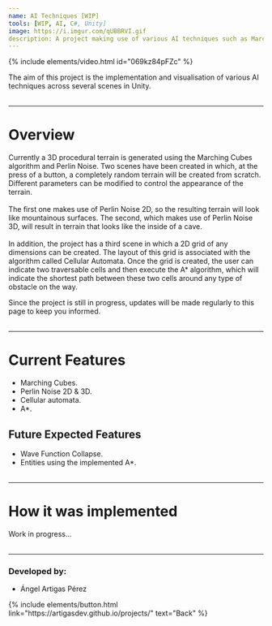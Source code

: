 ```yaml
---
name: AI Techniques [WIP]
tools: [WIP, AI, C#, Unity]
image: https://i.imgur.com/qUBBRVI.gif
description: A project making use of various AI techniques such as Marching Cubes and the A* algorithm.
---
```


{% include elements/video.html id="069kz84pFZc" %}

The aim of this project is the implementation and visualisation of various AI techniques across several scenes in Unity.<br><br>

---

# Overview
Currently a 3D procedural terrain is generated using the Marching Cubes algorithm and Perlin Noise.
Two scenes have been created in which, at the press of a button, a completely random terrain will be created from scratch. Different parameters can be modified to control the appearance of the terrain.<br><br>
The first one makes use of Perlin Noise 2D, so the resulting terrain will look like mountainous surfaces.
The second, which makes use of Perlin Noise 3D, will result in terrain that looks like the inside of a cave.<br><br>
In addition, the project has a third scene in which a 2D grid of any dimensions can be created. The layout of this grid is associated with the algorithm called Cellular Automata. Once the grid is created, the user can indicate two traversable cells and then execute the A* algorithm, which will indicate the shortest path between these two cells around any type of obstacle on the way.

Since the project is still in progress, updates will be made regularly to this page to keep you informed.
<br><br>

---

# Current Features
- Marching Cubes.
- Perlin Noise 2D & 3D.
- Cellular automata.
- A*.

## Future Expected Features
- Wave Function Collapse.
- Entities using the implemented A*.
<br><br>

---

# How it was implemented
Work in progress...<br><br>

---

### Developed by: 
- Ángel Artigas Pérez 

<p class="text-center">
{% include elements/button.html link="https://artigasdev.github.io/projects/" text="Back" %}
</p>